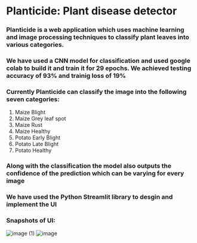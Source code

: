 # Planticide: Plant disease detector
### Planticide is a web application which uses machine learning and image processing techniques to classify plant leaves into various categories.
### We have used a CNN model for classification and used google colab to build it and train it for 29 epochs. We achieved testing accuracy of 93% and trainig loss of 19%
### Currently Planticide can classify the image into the following seven categories:
1. Maize Blight
2. Maize Grey leaf spot
3. Maize Rust
4. Maize Healthy
5. Potato Early Blight
6. Potato Late Blight
7. Potato Healthy

### Along with the classification the model also outputs the confidence of the prediction which can be varying for every image

### We have used the Python Streamlit library to desgin and implement the UI

### Snapshots of UI: 

![image (1)](https://user-images.githubusercontent.com/95461322/236128012-781a666d-0ee5-41dc-a21b-847f7b6f985c.png)
![image](https://user-images.githubusercontent.com/95461322/236128157-b5a797ff-6ea0-421a-97dd-00d49127d5a5.png)

